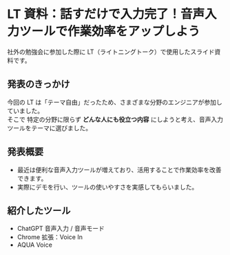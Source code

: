 # LT 資料：話すだけで入力完了！音声入力ツールで作業効率をアップしよう

社外の勉強会に参加した際に LT（ライトニングトーク）で使用したスライド資料です。

## 発表のきっかけ

今回の LT は「テーマ自由」だったため、さまざまな分野のエンジニアが参加していました。  
そこで 特定の分野に限らず **どんな人にも役立つ内容** にしようと考え、音声入力ツールをテーマに選びました。

## 発表概要

- 最近は便利な音声入力ツールが増えており、活用することで作業効率を改善できます。
- 実際にデモを行い、ツールの使いやすさを実感してもらいました。

## 紹介したツール

- ChatGPT 音声入力 / 音声モード
- Chrome 拡張：Voice In
- AQUA Voice
